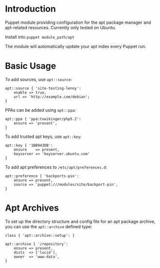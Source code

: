 # Introduction
Puppet module providing configuration for the apt package manager and
apt-related resources. Currently only tested on Ubuntu.

Install into `puppet module_path/apt`

The module will automatically update your apt index every Puppet run.

# Basic Usage
To add sources, use `apt::source`:

```puppet
apt::source { 'site-testing-lenny':
    enable => true,
    url => 'http://example.com/debian';
}
```

PPAs can be added using `apt::ppa`:

```puppet
apt::ppa { 'ppa:txwikinger/php5.2':
    ensure => 'present',
}
```

To add trusted apt keys, use `apt::key`:

```puppet
apt::key { '1BB943DB':
    ensure    => present,
    keyserver => 'keyserver.ubuntu.com'
}
```

To add apt preferences to `/etc/apt/preferences.d`:

```puppet
apt::preference { 'backports-pin':
    ensure => present,
    source => 'puppet:///modules/site/backport-pin',
}
```

# Apt Archives
To set up the directory structure and config file for an apt package
archive, you can use the `apt::archive` defined type:

```puppet
class { 'apt::archive::setup': }

apt::archive { '/repository':
    ensure => present,
    dists  => ['lucid'],
    owner  => 'www-data',
}
```
